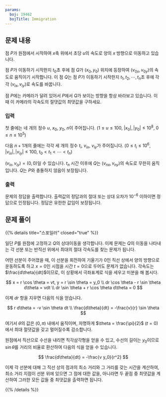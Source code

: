 ```yaml
---
params:
  boj: 19462
  bojTitle: Immigration
---
```


## 문제 내용

점 $P$가 원점에서 시작하여 $x$축 위에서 초당 $u$의 속도로 양의 $x$ 방향으로 이동하고 있습니다.

점 $P$가 이동하기 시작한지 $t_0$초 후에 점 $Q$가 $(x_0, y_0)$ 위치에 등장하여 $(v_{0x}, v_{0y})$의 속도로 움직이기 시작합니다.
이 점 $Q$는 점 $P$가 이동하기 시작한지 $t_1, t_2, \cdots, t_n$초 후에 각각 $(v_{ix}, v_{iy})$로 속도를 바꿉니다.

점 $P$에는 카메라가 달려 있어서 $P$에서 $Q$가 보이는 방향을 항상 바라보고 있습니다. 이때 이 카메라의 각속도의 절댓값의 최댓값을 구하세요.

### 입력

첫 줄에는 네 개의 정수 $u$, $x_0$, $y_0$, $n$이 주어집니다. ($1 \le u \le 100$, $|x_0|, |y_0| \le 10^8$, $0 \le n \le 10^5$)

다음 $n+1$개의 줄에는 각각 세 개의 정수 $t_i$, $v_{ix}$, $v_{iy}$가 주어집니다. ($0 \le t_i \le 10^6$, $|v_{ix}|, |v_{iy}| \le 100$, $t_0 < t_1 < \cdots < t_n$)

$(v_{ix}, v_{iy}) = (0, 0)$일 수 있습니다. $t_n$ 시간 이후에 $Q$는 $(v_{nx}, v_{ny})$의 속도로 무한히 움직입니다. $Q$는 $P$와 충돌하지 않음이 보장됩니다.

### 출력

문제의 정답을 출력합니다. 출력값의 정답과의 절대 또는 상대 오차가 $10^{-6}$ 이하이면 정답으로 인정됩니다. 정답은 유한한 값임이 보장됩니다.

## 문제 풀이

{{% details title="스포일러" closed="true" %}}

일단 $P$를 원점에 고정하고 $Q$의 상대이동을 생각합니다. 이제 문제는 $Q$의 이동을 나타내는 각 선분 또는 반직선 위에서 최대의 절대 각속도를 찾는 문제가 됩니다.

어떤 선분이 주어졌을 때, 이 선분을 회전하여 기울기가 0인 직선 상에서 양의 방향으로 운동하도록 하고 $x=0$인 시점을 시간 $t=0$으로 두어도 문제가 없습니다. 각속도는 $\frac{d\theta}{dt}$이므로, 이 상황에서 극좌표계로 식을 세우고 미분을 해 봅시다.

$$
x = r \cos \theta = vt, y = r \sin \theta = y_0 \\
dr \cos \theta - r \sin \theta d\theta = vdt \\
dr \sin \theta + r \cos \theta d\theta = 0
$$

이제 $dr$ 항을 지우면 다음의 식을 얻습니다.

$$
r d\theta = -v \sin \theta dt \\
\frac{d\theta}{dt} = -\frac{v}{r} \sin \theta
$$

여기서 $\theta$의 값은 $(0, \pi)$ 내에서 움직이며, 자명하게 $\theta = \frac{\pi}{2}$ ($t = 0$)에서 최대 절댓값을 갖고 멀어질수록 감소합니다.

원점에서 직선으로 수선을 내리면 직각삼각형을 얻을 수 있고, 수선의 길이는 $y_0$이므로 $\sin \theta$를 거리의 비율로 환산하여 다음의 식을 얻을 수 있습니다.

$$
\frac{d\theta}{dt} = -\frac{v y_0}{r^2}
$$

이제 각 선분에 대해 그 직선 상의 점과의 최소 거리와 그 거리를 갖는 시간을 계산하여, 최소 거리 지점이 선분 위에 있으면 그 점에 대한 값을, 아니라면 두 끝점 중 최댓값을 계산하여 그러한 모든 값들 중 최댓값을 출력하면 됩니다.

{{% /details %}}
